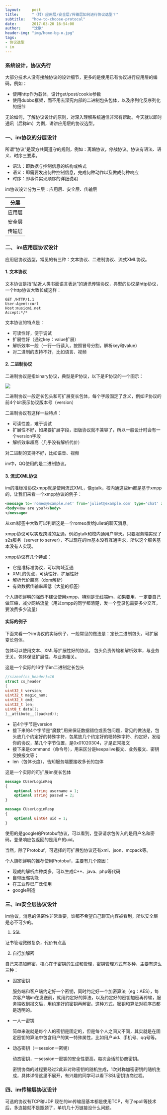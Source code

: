```yaml
---
layout:     post
title:      "（转）应用层/安全层/传输层如何进行协议选型？"
subtitle:   "how-to-choose-protocal"
date:       2017-03-20 16:54:00
author:     "沈歌"
header-img: "img/home-bg-o.jpg"
tags:
- 协议选型
- im
---
```


### 系统设计，协议先行

大部分技术人没有接触协议的设计细节，更多的是使用已有协议进行应用层的编码，例如：

- 使用http作为载体，设计get/post/cookie参数
- 使用dubbo框架，而不用去深究内部的二进制包头包体，以及序列化反序列化的细节

无论如何，了解协议设计的原则，对深入理解系统通信非常有帮助。今天就以即时通讯（后称im）为例，讲讲应用层的协议选型。

### 一、im协议的分层设计

所谓“协议”是双方共同遵守的规则，例如：离婚协议，停战协议。协议有语法、语义、时序三要素。

- 语法：即数据与控制信息的结构或格式
- 语义：即需要发出何种控制信息，完成何种动作以及做成何种响应
- 时序：即事件实现顺序的详细说明

im协议设计分为三层：应用层、安全层、传输层

| 分层 |
|----|
| 应用层 |
| 安全层 |
| 传输层 |

### 二、 im应用层协议设计

应用层协议选型，常见的有三种：文本协议、二进制协议、流式XML协议。

#### 1. 文本协议

文本协议是指“贴近人类书面语言表达”的通讯传输协议，典型的协议是http协议，一个http协议大致长成这样：

```
GET /HTTP/1.1
User-Agent:curl
Host:musicmi.net
Accept:*/*
```

文本协议的特点是：

- 可读性好，便于调试
- 扩展性好（通过key：value扩展）
- 解析效率一般（一行一行读入，按照冒号分割，解析key和value）
- 对二进制的支持不好，比如语言、视频

#### 2. 二进制协议

二进制协议是指binary协议，典型是IP协议，以下是IP协议的一个图示：

![](https://shenpengyan.github.io/img/in-post/how-to-choose-protocal/tcp.jpeg)

二进制协议一般定长包头和可扩展变长包体，每个字段固定了含义，例如IP协议的前4个bit表示协议版本号（version）

二进制协议有这样一些特点：

- 可读性差，难于调试
- 扩展性不好，如果要扩展字段，旧版协议就不兼容了，所以一般设计时会有一个version字段
- 解析效率超高（几乎没有解析代价）

对二进制的支持不好，比如语音、视频

im中，QQ使用的是二进制协议。

#### 3. 流式XML协议

im的准标准协议xmpp就是使用流式XML，像gtalk，校内通这些im都是基于xmpp的，让我们来看一个xmpp协议的例子：

``` xml
<message to='romeo@example.net' from='juliet@example.com' type='chat' xml:lang='en'>
<body>How are you?</body>
</message>
```

从xml标签中大致可以判断这是一个romeo发给juliet的聊天消息。

xmpp协议可以实现跨域的互通。例如gtalk和校内通用户聊天。只要服务端实现了s2s服务（server to server），不过现在的im基本没有互通需求，所以这个服务基本没有人实现。

xmpp协议有几个特点：

- 它是准标准协议，可以跨域互通
- XML的优点，可读性好，扩展性好
- 解析代价超高（dom解析）
- 有效数据传输率超低（大量的标签）

个人旗帜鲜明的强烈不建议使用xmpp，特别是无线端im，如果要用，一定要自己做压缩，减少网络流量（用过xmpp的同学都清楚，发一个登录包需要多少交互，要浪费多少流量）

#### 实际的例子

下面来看一个im协议的实际例子，一般常见的做法是：定长二进制包头，可扩展变长包体。

包体可以使用文本、XML等扩展性好的协议。
包头负责传输和解析效率，与业务无关。包体保证扩展性，与业务相关。

这是一个实际的16字节im二进制定长包头

```C++
//sizeof(cs_header)=16
struct cs_header
{
uint32_t version;
uint32_t magic_num;
uint32_t cmd;
uint32_t len;
uint8_t data[];
}__attibute__((packed));
```

- 前4个字节是version
- 接下来的4个字节是“魔数”,用来保证数据错位或丢包问题，常见的做法是，包头放几个约定好的特殊字符，包尾放几个约定好的嗯特殊字符、约定好，发给你的协议，某几个字节位置，是0x01020304，才是正常报文
- 接下来是command（命令号），用来区分是keepalive报文、业务报文、密钥交换报文等；
- len（包体长度），告知服务端要接收多长的包体

这是一个实际的可扩展im变长包体

```protobuf
message CUserLoginReq
{
	optional string username = 1;
	optional string passwd = 2;
}

message CUserLoginResp
{
	optional uint64 uid = 1;
}
```

使用的是google的Protobuf协议，可以看到，登录请求包传入的是用户名和密码，登录响应包返回的是用户的uid。

当然，除了Protobuf，可选择的可扩展包协议还有xml、json、mcpack等。

个人旗帜鲜明的推荐使用Protobuf，主要有几个原因：

- 现成的解析库种类多，可以生成C++、java、php等代码
- 自带压缩功能
- 在工业界已广泛使用
- google制造

### 三、im安全层协议设计

im协议，消息的保密性非常重要，谁都不希望自己聊天内容被看到，所以安全层是必不可少的。

1. SSL

证书管理微微复杂，代价有点高

2. 自行加解密

自己来搞加解密，核心在于密钥的生成和管理，密钥管理方式有多种，主要有这么三种：

- 固定密钥

	服务端和客户端约定好一个密钥，同时约定好一个加密算法（eg：AES），每次客户端im在发送前，就用约定好的算法，以及约定好的密钥加密再传输，服务端收到报文后，用约定好的密钥再解密。这种方式，密钥和算法对程序员都是透明的。
	
- 一人一密钥

	简单来说就是每个人的密钥是固定的，但是每个人之间又不同，其实就是在固定密钥的算法中包含用户的某一特殊属性，比如用户uid、手机号、qq号等。
	
- 动态密钥（一session一密钥）

	动态密钥，一session一密钥的安全性更高，每次会话前协商密钥。
	
	密钥协商的过程要经过2此非对称密钥的随机生成，1次对称加密密钥的随机生成，具体详情这里不展开，有兴趣的同学可以看下SSL密钥协商过程。
	
### 四、im传输层协议设计

可选的协议有TCP和UDP
现在的im传输层基本都是使用TCP，有了epoll等技术后，多连接就不是瓶颈了，单机几十万链接没什么问题。

	
	


